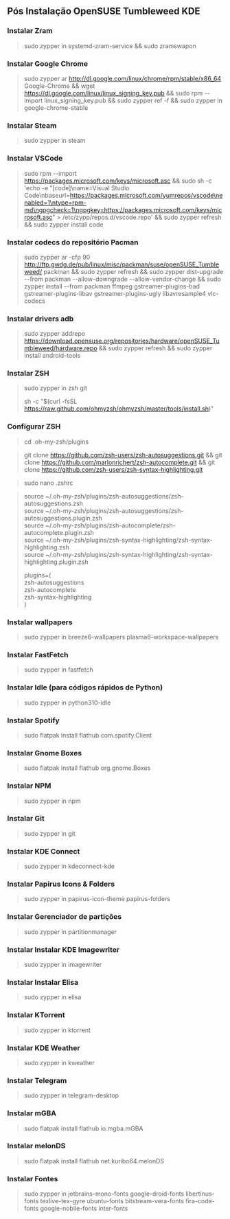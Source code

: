 ## Pós Instalação OpenSUSE Tumbleweed KDE

### Instalar Zram

> sudo zypper in systemd-zram-service && sudo zramswapon

### Instalar Google Chrome

> sudo zypper ar http://dl.google.com/linux/chrome/rpm/stable/x86_64 Google-Chrome && wget https://dl.google.com/linux/linux_signing_key.pub && sudo rpm --import linux_signing_key.pub && sudo zypper ref -f && sudo zypper in google-chrome-stable

### Instalar Steam

> sudo zypper in steam

### Instalar VSCode

> sudo rpm --import https://packages.microsoft.com/keys/microsoft.asc && sudo sh -c 'echo -e "[code]\name=Visual Studio Code\nbaseurl=https://packages.microsoft.com/yumrepos/vscode\nenabled=1\ntype=rpm-md\ngpgcheck=1\ngpgkey=https://packages.microsoft.com/keys/microsoft.asc" > /etc/zypp/repos.d/vscode.repo' && sudo zypper refresh && sudo zypper install code

### Instalar codecs do repositório Pacman

> sudo zypper ar -cfp 90 http://ftp.gwdg.de/pub/linux/misc/packman/suse/openSUSE_Tumbleweed/ packman && sudo zypper refresh && sudo zypper dist-upgrade --from packman --allow-downgrade --allow-vendor-change && sudo zypper install --from packman ffmpeg gstreamer-plugins-bad gstreamer-plugins-libav gstreamer-plugins-ugly libavresample4 vlc-codecs

### Instalar drivers adb

> sudo zypper addrepo https://download.opensuse.org/repositories/hardware/openSUSE_Tumbleweed/hardware.repo && sudo zypper refresh && sudo zypper install android-tools

### Instalar ZSH

> sudo zypper in zsh git
>
> sh -c "$(curl -fsSL https://raw.github.com/ohmyzsh/ohmyzsh/master/tools/install.sh)"



### Configurar ZSH

> cd .oh-my-zsh/plugins

> git clone https://github.com/zsh-users/zsh-autosuggestions.git && git clone https://github.com/marlonrichert/zsh-autocomplete.git  && git clone https://github.com/zsh-users/zsh-syntax-highlighting.git

> sudo nano .zshrc

> source ~/.oh-my-zsh/plugins/zsh-autosuggestions/zsh-autosuggestions.zsh <br>
> source ~/.oh-my-zsh/plugins/zsh-autosuggestions/zsh-autosuggestions.plugin.zsh <br>
> source ~/.oh-my-zsh/plugins/zsh-autocomplete/zsh-autocomplete.plugin.zsh <br>
> source ~/.oh-my-zsh/plugins/zsh-syntax-highlighting/zsh-syntax-highlighting.zsh <br>
> source ~/.oh-my-zsh/plugins/zsh-syntax-highlighting/zsh-syntax-highlighting.plugin.zsh <br>
> 
> 
>  plugins=( <br>
>     zsh-autosuggestions <br>
>     zsh-autocomplete <br>
>     zsh-syntax-highlighting <br>
> )


### Instalar wallpapers

> sudo zypper in breeze6-wallpapers plasma6-workspace-wallpapers

### Instalar FastFetch

> sudo zypper in fastfetch

### Instalar Idle (para códigos rápidos de Python)

> sudo zypper in python310-idle

### Instalar Spotify

> sudo flatpak install flathub com.spotify.Client

### Instalar Gnome Boxes

> sudo flatpak install flathub org.gnome.Boxes

### Instalar NPM

> sudo zypper in npm

### Instalar Git

> sudo zypper in git

### Instalar KDE Connect

> sudo zypper in kdeconnect-kde

### Instalar Papirus Icons & Folders

> sudo zypper in papirus-icon-theme papirus-folders

### Instalar Gerenciador de partições

> sudo zypper in partitionmanager

### Instalar Instalar KDE Imagewriter

> sudo zypper in imagewriter

### Instalar Instalar Elisa

> sudo zypper in elisa

### Instalar KTorrent

> sudo zypper in ktorrent

### Instalar KDE Weather

> sudo zypper in kweather

### Instalar Telegram

> sudo zypper in telegram-desktop

### Instalar mGBA

> sudo flatpak install flathub io.mgba.mGBA

### Instalar melonDS

> sudo flatpak install flathub net.kuribo64.melonDS


### Instalar Fontes

> sudo zypper in jetbrains-mono-fonts google-droid-fonts libertinus-fonts texlive-tex-gyre ubuntu-fonts bitstream-vera-fonts fira-code-fonts google-nobile-fonts inter-fonts
